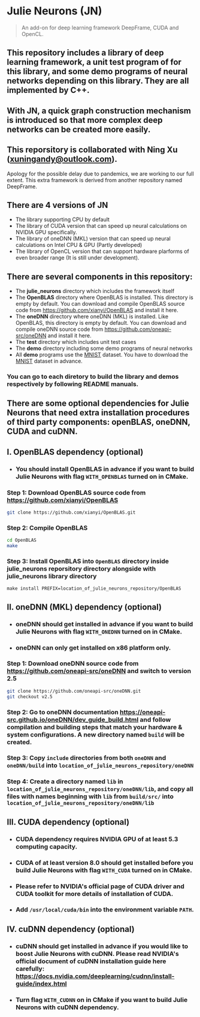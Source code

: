 # Julie Neurons (JN)
> An add-on for deep learning framework DeepFrame, CUDA and OpenCL. 

## This repository includes a library of deep learning framework, a unit test program of for this library, and some demo programs of neural networks depending on this library. They are all implemented by C++.
## With JN, a quick graph construction mechanism is introduced so that more complex deep networks can be created more easily.
## This reporsitory is collaborated with Ning Xu (xuningandy@outlook.com).

Apology for the possible delay due to pandemics, we are working to our full extent. This extra framework is derived from another repository named DeepFrame. 

## There are 4 versions of JN ##
* The library supporting CPU by default
* The library of CUDA version that can speed up neural calculations on NVIDIA GPU specifically.
* The library of oneDNN (MKL) version that can speed up neural calculations on Intel CPU & GPU (Partly developed) 
* The library of OpenCL version that can support hardware plarforms of even broader range (It is still under development).

## There are several components in this repository: ##

* The **julie_neurons** directory which includes the framework itself
* The **OpenBLAS** directory where OpenBLAS is installed. This directory is empty by default. You can download and compile OpenBLAS source code from https://github.com/xianyi/OpenBLAS and install it here.
* The **oneDNN** directory where oneDNN (MKL) is installed. Like OpenBLAS, this directory is empty by default. You can download and compile oneDNN source code from https://github.com/oneapi-src/oneDNN and install it here.
* The **test** directory which includes unit test cases
* The **demo** directory including some demo programs of neural networks
* All **demo** programs use the [MNIST](http://yann.lecun.com/exdb/mnist/) dataset. You have to download the [MNIST](http://yann.lecun.com/exdb/mnist/) dataset in advance.

### You can go to each diretory to build the library and demos respectively by following README manuals. ##

## There are some optional dependencies for Julie Neurons that need extra installation procedures of third party components: openBLAS, oneDNN, CUDA and cuDNN.
## I. OpenBLAS dependency (optional) ##

- ### You should install OpenBLAS in advance if you want to build Julie Neurons with flag **`WITH_OPENBLAS`** turned on in CMake.
### Step 1: Download OpenBLAS source code from https://github.com/xianyi/OpenBLAS

```sh
git clone https://github.com/xianyi/OpenBLAS.git
```

### Step 2: Compile OpenBLAS

```sh
cd OpenBLAS
make
```

### Step 3: Install OpenBLAS into `OpenBLAS` directory inside julie_neurons reporsitory directory alongside with julie_neurons library directory

```
make install PREFIX=location_of_julie_neurons_repository/OpenBLAS
```

## II. oneDNN (MKL) dependency (optional) ##

- ### oneDNN should get installed in advance if you want to build Julie Neurons with flag **`WITH_ONEDNN`** turned on in CMake.

- ### oneDNN can only get installed on x86 platform only.

### Step 1: Download oneDNN source code from https://github.com/oneapi-src/oneDNN and switch to version 2.5

```sh
git clone https://github.com/oneapi-src/oneDNN.git
git checkout v2.5
```

### Step 2: Go to oneDNN documentation https://oneapi-src.github.io/oneDNN/dev_guide_build.html and follow compilation and building steps that match your hardware & system configurations. A new directory named `build` will be created.

### Step 3: Copy `include` directories from both `oneDNN` and `oneDNN/build` into `location_of_julie_neurons_repository/oneDNN`

### Step 4: Create a directory named `lib` in `location_of_julie_neurons_repository/oneDNN/lib`, and copy all files with names beginning with `lib` from `build/src/` into `location_of_julie_neurons_repository/oneDNN/lib`

## III. CUDA dependency (optional)

- ### CUDA dependency requires NVIDIA GPU of at least 5.3 computing capacity.

- ### CUDA of at least version 8.0 should get installed before you build Julie Neurons with flag **`WITH_CUDA`** turned on in CMake.

- ### Please refer to NVIDIA's official page of CUDA driver and CUDA toolkit for more details of installation of CUDA.

- ### Add `/usr/local/cuda/bin` into the environment variable `PATH`.

## IV. cuDNN dependency (optional)

- ### cuDNN should get installed in advance if you would like to boost Julie Neurons with cuDNN. Please read NVIDIA's official document of cuDNN installation guide here carefully: https://docs.nvidia.com/deeplearning/cudnn/install-guide/index.html
- ### Turn flag **`WITH_CUDNN`** on in CMake if you want to build Julie Neurons with cuDNN dependency.



